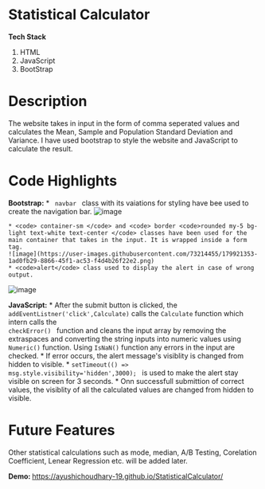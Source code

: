 # Statistical Calculator
<b>Tech Stack </b>
1. HTML
2. JavaScript
3. BootStrap

# Description
The website takes in input in the form of comma seperated values and calculates the Mean, Sample and Population Standard Deviation and Variance. I have used bootstrap to style the website and JavaScript to calculate the result. 

# Code Highlights
<b>Bootstrap:</b>
    * <code> navbar </code> 
    class with its vaiations for styling have bee used to create the navigation bar.
    ![image](https://user-images.githubusercontent.com/73214455/179920239-e8daf83f-4356-44fd-8e3b-ff7b77a26be6.png)

    * <code> container-sm </code> and <code> border <code>rounded my-5 bg-light text-white text-center </code> classes have been used for the main container that takes in the input. It is wrapped inside a form tag.  
    ![image](https://user-images.githubusercontent.com/73214455/179921353-1ad0fb29-8866-45f1-ac53-f4d4b26f22e2.png)
    * <code>alert</code> class used to display the alert in case of wrong output.
 ![image](https://user-images.githubusercontent.com/73214455/179921964-5003764e-75a5-4755-b74b-41138be7b7ab.png)

<b>JavaScript:</b>
    * After the submit button is clicked, the <code>addEventListner('click',Calculate)</code> calls the <code>Calculate</code> function which intern calls the <code> checkError() </code> function and cleans the input array by removing the extraspaces and converting the string inputs into numeric values using <code>Numeric()</code> function. Using <code>IsNaN()</code> function any errors in the input are checked.
    * If error occurs, the alert message's visiblity is changed from hidden to visible.
    * <code>setTimeout(() => msg.style.visibility='hidden',3000); </code> is used to make the alert stay visible on screen for 3 seconds.
    * Onn successfull submittion of correct values, the visiblity of all the calculated values are changed from hidden to visible.
    
# Future Features
Other statistical calculations such as mode, median, A/B Testing, Corelation Coefficient, Lenear Regression etc. will be added later.



<b>Demo: </b> https://ayushichoudhary-19.github.io/StatisticalCalculator/
